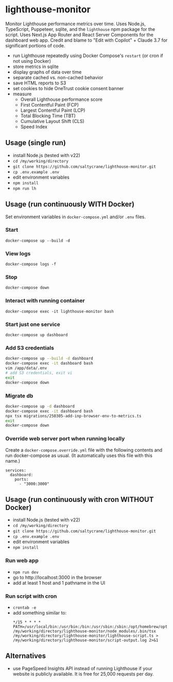 # lighthouse-monitor

Monitor Lighthouse performance metrics over time. Uses Node.js, TypeScript, Puppeteer, sqlite, and the `lighthouse` npm package for the script. Uses Next.js App Router and React Server Components for the dashboard web app. Credit and blame to "Edit with Copilot" + Claude 3.7 for significant portions of code.

- run Lighthouse repeatedly using Docker Compose's `restart` (or cron if not using Docker)
- store metrics in sqlite
- display graphs of data over time
- separate cached vs. non-cached behavior
- save HTML reports to S3
- set cookies to hide OneTrust cookie consent banner
- measure
  - Overall Lighthouse performance score
  - First Contentful Paint (FCP)
  - Largest Contentful Paint (LCP)
  - Total Blocking Time (TBT)
  - Cumulative Layout Shift (CLS)
  - Speed Index


## Usage (single run)

- install Node.js (tested with v22)
- `cd /my/working/directory`
- `git clone https://github.com/saltycrane/lighthouse-monitor.git`
- `cp .env.example .env`
- edit environment variables
- `npm install`
- `npm run lh`


## Usage (run continuously WITH Docker)

Set environment variables in `docker-compose.yml` and/or `.env` files.

### Start

`docker-compose up --build -d`

### View logs

`docker-compose logs -f`

### Stop

`docker-compose down`

### Interact with running container

`docker-compose exec -it lighthouse-monitor bash`

### Start just one service

`docker-compose up dashboard`

### Add S3 credentials

``` sh
docker-compose up --build -d dashboard
docker-compose exec -it dashboard bash
vim /app/data/.env
# add S3 credentials, exit vi
exit
docker-compose down
```

### Migrate db

``` sh
docker-compose up -d dashboard
docker-compose exec -it dashboard bash
npx tsx migrations/250305-add-inp-browser-env-to-metrics.ts
exit
docker-compose down
```

### Override web server port when running locally

Create a `docker-compose.override.yml` file with the following contents and run docker-compose as usual. (It automatically uses this file with this name.)

```
services:
  dashboard:
    ports:
      - "3000:3000"
```


## Usage (run continuously with cron WITHOUT Docker)

- install Node.js (tested with v22)
- `cd /my/working/directory`
- `git clone https://github.com/saltycrane/lighthouse-monitor.git`
- `cp .env.example .env`
- edit environment variables
- `npm install`


### Run web app

- `npm run dev`
- go to http://localhost:3000 in the browser
- add at least 1 host and 1 pathname in the UI


### Run script with cron

- `crontab -e`
- add something similar to:
  ``` 
  */15 * * * * PATH=/usr/local/bin:/usr/bin:/bin:/usr/sbin:/sbin:/opt/homebrew/opt/node@22/bin /my/working/directory/lighthouse-monitor/node_modules/.bin/tsx /my/working/directory/lighthouse-monitor/lighthouse-script.ts > /my/working/directory/lighthouse-monitor/script-output.log 2>&1
  ```


## Alternatives

- use PageSpeed Insights API instead of running Lighthouse if your website is publicly available. It is free for 25,000 requests per day.
